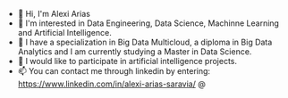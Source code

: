 - 👋 Hi, I'm Alexi Arias
- 👀 I'm interested in Data Engineering, Data Science, Machinne Learning and Artificial Intelligence.
- 🌱 I have a specialization in Big Data Multicloud, a diploma in Big Data Analytics and I am currently studying a Master in Data Science.
- 💞️ I would like to participate in artificial intelligence projects.
- 📫 You can contact me through linkedin by entering: https://www.linkedin.com/in/alexi-arias-saravia/
@<!---
Achi98/Achi98 is a ✨ special ✨ repository because its `README.md` (this file) appears on your GitHub profile.
You can click the Preview link to take a look at your changes.
--->
